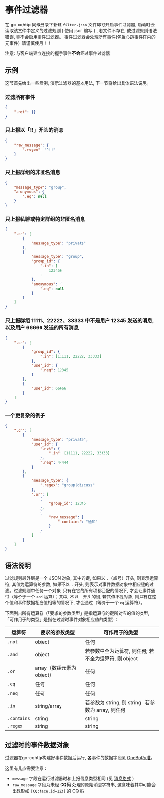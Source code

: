 # 事件过滤器

在 go-cqhttp 同级目录下新建 `filter.json` 文件即可开启事件过滤器, 启动时会读取该文件中定义的过滤规则 ( 使用 json 编写 ) , 若文件不存在, 或过滤规则语法错误, 则不会启用事件过滤器。
事件过滤器会处理所有事件(包括心跳事件在内的元事件), 请谨慎使用！！

注意: 与客户端建立连接的握手事件**不会**经过事件过滤器

## 示例

这节首先给出一些示例, 演示过滤器的基本用法, 下一节将给出具体语法说明。

### 过滤所有事件

```json
{
    ".not": {}
}
```

### 只上报以「!!」开头的消息

```json
{
    "raw_message": {
        ".regex": "^!!"
    }
}
```

### 只上报群组的非匿名消息

```json
{
    "message_type": "group",
    "anonymous": {
        ".eq": null
    }
}
```

### 只上报私聊或特定群组的非匿名消息

```json
{
    ".or": [
        {
            "message_type": "private"
        },
        {
            "message_type": "group",
            "group_id": {
                ".in": [
                    123456
                ]
            },
            "anonymous": {
                ".eq": null
            }
        }
    ]
}
```

### 只上报群组 11111、22222、33333 中不是用户 12345 发送的消息, 以及用户 66666 发送的所有消息

```json
{
    ".or": [
        {
            "group_id": {
                ".in": [11111, 22222, 33333]
            },
            "user_id": {
                ".neq": 12345
            }
        },
        {
            "user_id": 66666
        }
    ]
}
```

### 一个更复杂的例子

```json
{
    ".or": [
        {
            "message_type": "private",
            "user_id": {
                ".not": {
                    ".in": [11111, 22222, 33333]
                },
                ".neq": 44444
            }
        },
        {
            "message_type": {
                ".regex": "group|discuss"
            },
            ".or": [
                {
                    "group_id": 12345
                },
                {
                    "raw_message": {
                        ".contains": "通知"
                    }
                }
            ]
        }
    ]
}
```

## 语法说明

过滤规则最外层是一个 JSON 对象, 其中的键, 如果以 `.`（点号）开头, 则表示运算符, 其值为运算符的参数, 如果不以 `.` 开头, 则表示对事件数据对象中相应键的过滤。过滤规则中任何一个对象, 只有在它的所有项都匹配的情况下, 才会让事件通过（等价于一个 `and` 运算）；其中, 不以 `.` 开头的键, 若其值不是对象, 则只有在这个值和事件数据相应值相等的情况下, 才会通过（等价于一个 `eq` 运算符）。

下面列出所有运算符（「要求的参数类型」是指运算符的键所对应的值的类型, 「可作用于的类型」是指在过滤时事件对象相应值的类型）：

| 运算符      | 要求的参数类型             | 可作用于的类型                                        |
| ----------- | -------------------------- | ----------------------------------------------------- |
| `.not`      | object                     | 任何                                                  |
| `.and`      | object                     | 若参数中全为运算符, 则任何; 若不全为运算符, 则 object |
| `.or`       | array（数组元素为 object） | 任何                                                  |
| `.eq`       | 任何                       | 任何                                                  |
| `.neq`      | 任何                       | 任何                                                  |
| `.in`       | string/array               | 若参数为 string, 则 string ; 若参数为 array, 则任何   |
| `.contains` | string                     | string                                                |
| `.regex`    | string                     | string                                                |


## 过滤时的事件数据对象

过滤器在go-cqhttp构建好事件数据后运行, 各事件的数据字段见 [OneBot标准]( https://github.com/howmanybots/onebot/blob/master/v11/specs/event/README.md )。

这里有几点需要注意：

- `message` 字段在运行过滤器时和上报信息类型相同 (见 [消息格式]( https://github.com/howmanybots/onebot/blob/master/v11/specs/message/array.md ) )
- `raw_message` 字段为未经 **CQ码** 处理的原始消息字符串, 这意味着其中可能会出现形如 `[CQ:face,id=123]` 的 CQ 码
